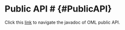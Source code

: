 # Public API # {#PublicAPI}

Click this [link](javadoc/index.html) to navigate the javadoc of OML public API. 